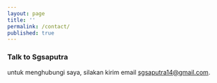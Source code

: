 ```yaml
---
layout: page
title: ''
permalink: /contact/
published: true
---
```

### Talk to Sgsaputra

untuk menghubungi saya, silakan kirim email [sgsaputra14@gmail.com](https://www.gmail.com).